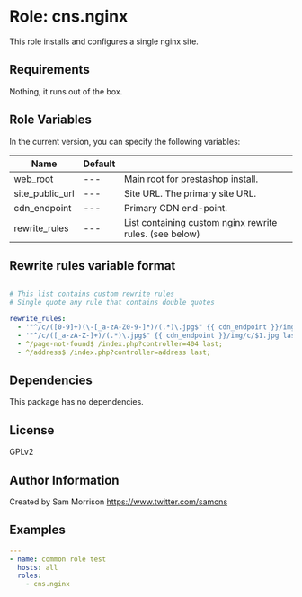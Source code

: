 Role: cns.nginx
========

This role installs and configures a single nginx site.

Requirements
------------

Nothing, it runs out of the box.

Role Variables
--------------

In the current version, you can specify the following variables:

| Name                  | Default |                                                              |
|-----------------------|---------|--------------------------------------------------------------|
| web_root              |   ---   | Main root for prestashop install.                            |
| site_public_url       |   ---   | Site URL. The primary site URL.                              |
| cdn_endpoint          |   ---   | Primary CDN end-point.                                       |
| rewrite_rules         |   ---   | List containing custom nginx rewrite rules. (see below)      |


Rewrite rules variable format
-----------------------------
```yaml

# This list contains custom rewrite rules
# Single quote any rule that contains double quotes

rewrite_rules:
  - '"^/c/([0-9]+)(\-[_a-zA-Z0-9-]*)/(.*)\.jpg$" {{ cdn_endpoint }}/img/c/$1$2.jpg last;'
  - '"^/c/([_a-zA-Z-]+)/(.*)\.jpg$" {{ cdn_endpoint }}/img/c/$1.jpg last;'
  - ^/page-not-found$ /index.php?controller=404 last;
  - ^/address$ /index.php?controller=address last;
```

Dependencies
------------

This package has no dependencies.

License
-------

GPLv2

Author Information
------------------

Created by Sam Morrison
https://www.twitter.com/samcns

Examples
--------

```yaml
---
- name: common role test
  hosts: all
  roles:
    - cns.nginx
```
